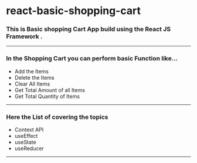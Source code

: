 # react-basic-shopping-cart
<p> <h3> This is Basic shopping Cart App build using the React JS Framework . </h3> </p>
<hr>
<p>
   <h3> In the Shopping Cart you can perform basic Function like... </h3>
   <ul>
     <li> <span>Add the Items </span> </li>
     <li> <span>Delete the Items </span> </li>
     <li> <span>Clear All Items </span> </li>
     <li> <span>Get Total Amount of all Items </span> </li>
     <li> <span>Get Total Quantity of Items </span> </li>
   </ul>
</p>
<hr>
<p> 
  <h3>Here the List of covering the topics</h3> 
  <ul>
    <li> <span> Context API </span> </li>
    <li> <span> useEffect </span> </li>
    <li> <span> useState </span> </li>
    <li> <span> useReducer </span> </li>
  </ul>
</p>
<hr>


